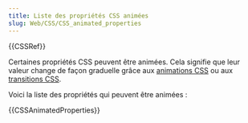 ```yaml
---
title: Liste des propriétés CSS animées
slug: Web/CSS/CSS_animated_properties
---
```


{{CSSRef}}

Certaines propriétés CSS peuvent être animées. Cela signifie que leur valeur change de façon graduelle grâce aux [animations CSS](/fr/docs/Web/CSS/CSS_Animations) ou aux [transitions CSS](/fr/docs/Web/CSS/CSS_Transitions).

Voici la liste des propriétés qui peuvent être animées :

{{CSSAnimatedProperties}}
